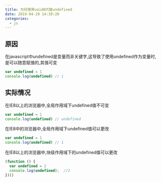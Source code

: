 ```yaml
---
title: 为何使用void0代替undefined
date: 2019-04-29 14:39:20
categories: 
  - js
---
```

## 原因
在javascript中undefined是变量而非关键字,这导致了使用undefined作为变量时,是可以随意赋值的,其值可变
```javascript
var undefined = 1
console.log(undefined) // 1
```

## 实际情况
在IE8以上的浏览器中,全局作用域下undefined值不可变
```javascript
var undefined = 1
console.log(undefined) // undefined
```
在IE8中的浏览器中,全局作用域下undefined值可以更改
```javascript
var undefined = 1
console.log(undefined) // 1
```
在IE8以上的浏览器中,块级作用域下的undefined值可以更改
```javascript
(function () {
  var undefined = 2
  console.log(undefined);  //2 
})()
```